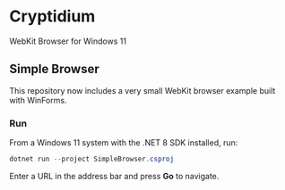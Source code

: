 # Cryptidium
WebKit Browser for Windows 11

## Simple Browser

This repository now includes a very small WebKit browser example built with WinForms.

### Run

From a Windows 11 system with the .NET 8 SDK installed, run:

```powershell
dotnet run --project SimpleBrowser.csproj
```

Enter a URL in the address bar and press **Go** to navigate.
